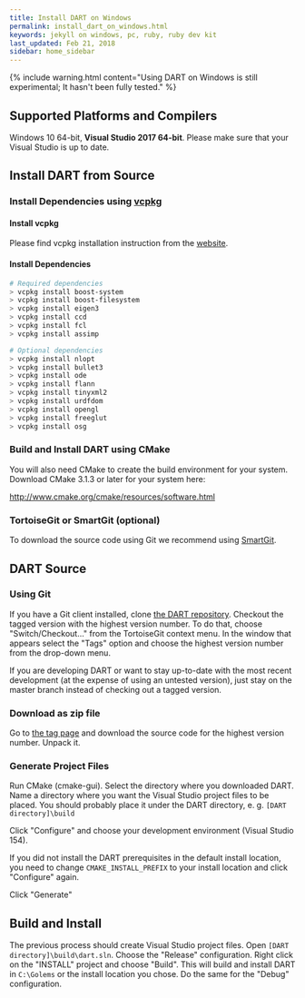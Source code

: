 ```yaml
---
title: Install DART on Windows
permalink: install_dart_on_windows.html
keywords: jekyll on windows, pc, ruby, ruby dev kit
last_updated: Feb 21, 2018
sidebar: home_sidebar
---
```


{% include warning.html content="Using DART on Windows is still experimental; It hasn't been fully tested." %}

## Supported Platforms and Compilers

Windows 10 64-bit, **Visual Studio 2017 64-bit**. Please make sure that your Visual Studio is up to date.


## Install DART from Source

### Install Dependencies using [vcpkg](https://vcpkg.readthedocs.io/en/latest/)

#### Install vcpkg

Please find vcpkg installation instruction from the [website](https://vcpkg.readthedocs.io/en/latest/examples/using-sqlite/#install).

#### Install Dependencies

```powershell
# Required dependencies
> vcpkg install boost-system
> vcpkg install boost-filesystem
> vcpkg install eigen3
> vcpkg install ccd
> vcpkg install fcl
> vcpkg install assimp

# Optional dependencies
> vcpkg install nlopt
> vcpkg install bullet3
> vcpkg install ode
> vcpkg install flann
> vcpkg install tinyxml2
> vcpkg install urdfdom
> vcpkg install opengl
> vcpkg install freeglut
> vcpkg install osg
```

### Build and Install DART using CMake

You will also need CMake to create the build environment for your system. Download CMake 3.1.3 or later for your system here:

http://www.cmake.org/cmake/resources/software.html

### TortoiseGit or SmartGit (optional)

To download the source code using Git we recommend using [SmartGit](http://www.syntevo.com/smartgit/download).

## DART Source

### Using Git

If you have a Git client installed, clone [the DART repository](https://github.com/dartsim/dart.git). Checkout the tagged version with the highest version number. To do that, choose "Switch/Checkout..." from the TortoiseGit context menu. In the window that appears select the "Tags" option and choose the highest version number from the drop-down menu.

If you are developing DART or want to stay up-to-date with the most recent development (at the expense of using an untested version), just stay on the master branch instead of checking out a tagged version.

### Download as zip file

Go to [the tag page](https://github.com/dartsim/dart/tags) and download the source code for the highest version number. Unpack it.

### Generate Project Files

Run CMake (cmake-gui). Select the directory where you downloaded DART. Name a directory where you want the Visual Studio project files to be placed. You should probably place it under the DART directory, e. g. `[DART directory]\build`

Click "Configure" and choose your development environment (Visual Studio 154).

If you did not install the DART prerequisites in the default install location, you need to change `CMAKE_INSTALL_PREFIX` to your install location and click "Configure" again.

Click "Generate"

## Build and Install

The previous process should create Visual Studio project files. Open `[DART directory]\build\dart.sln`. Choose the "Release" configuration. Right click on the "INSTALL" project and choose "Build". This will build and install DART in `C:\Golems` or the install location you chose. Do the same for the "Debug" configuration.
